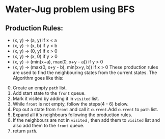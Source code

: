 # Water-Jug problem using BFS
## Production Rules:
* (x, y) -> (a, y)  if x < a
* (x, y) -> (x, b) if y < b
* (x, y) -> (0, y) if x > 0
* (x, y) -> (x, 0) if y > 0
* (x, y) -> (min(x+a), max(0, x+y - a)) if y > 0
* (x, y) -> (max(0, x+y - b), min(x+y, b)) if x > 0
These production rules are used to find the neighbouring states from the current states.
The Algorithm goes like this:
0. Create an empty `path` list.
1. Add start state to the `front` queue.
2. Mark it visited by adding it in `visited` list.
3. While `front` is not empty, follow the steps(4 - 6) below.
4. Pop out a state from `front` and call it `current`.Add `current` to `path` list.
5. Expand all it's neighbours following the production rules.
6. If the neighbours are not in `visited` , then add them to `visited` list and also add them to the `front` queue.
7. return `path`.
        
